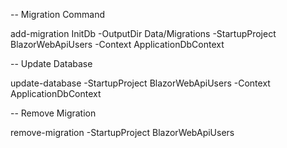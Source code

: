 -- Migration Command

add-migration InitDb -OutputDir  Data/Migrations  -StartupProject BlazorWebApiUsers -Context ApplicationDbContext

-- Update Database

update-database -StartupProject BlazorWebApiUsers  -Context ApplicationDbContext

-- Remove Migration

remove-migration -StartupProject BlazorWebApiUsers 